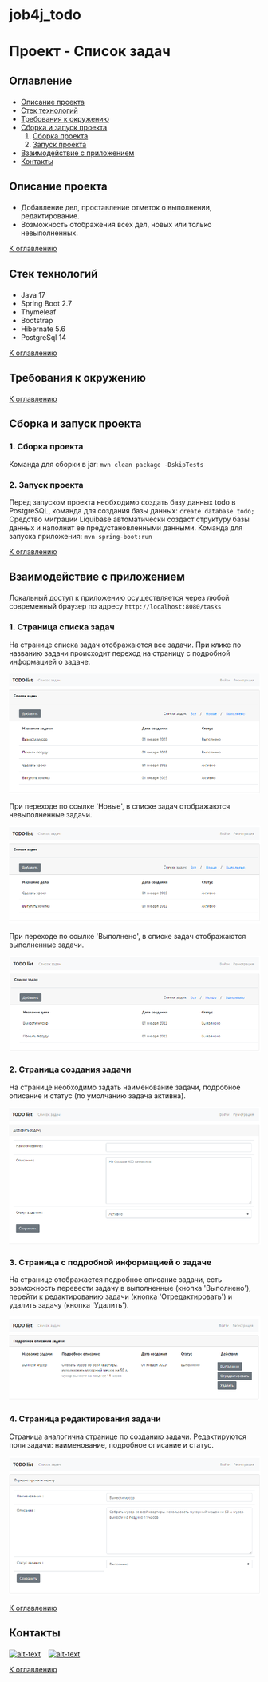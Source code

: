 # job4j_todo

# **Проект - Список задач**

## <p id="contents">Оглавление</p>

<ul>
<li><a href="#01">Описание проекта</a></li>
<li><a href="#02">Стек технологий</a></li>
<li><a href="#03">Требования к окружению</a></li>
<li><a href="#04">Сборка и запуск проекта</a>
    <ol type="1">
        <li><a href="#0401">Сборка проекта</a></li>
        <li><a href="#0402">Запуск проекта</a></li>
    </ol>
</li>
<li><a href="#05">Взаимодействие с приложением</a></li>
<li><a href="#contacts">Контакты</a></li>
</ul>

## <p id="01">Описание проекта</p>

* Добавление дел, проставление отметок о выполнении, редактирование.
* Возможность отображения всех дел, новых или только невыполненных.

<p><a href="#contents">К оглавлению</a></p>

## <p id="02">Стек технологий</p>

- Java 17
- Spring Boot 2.7
- Thymeleaf
- Bootstrap
- Hibernate 5.6
- PostgreSql 14

<p><a href="#contents">К оглавлению</a></p>

## <p id="03">Требования к окружению</p>

<p><a href="#contents">К оглавлению</a></p>

## <p id="04">Сборка и запуск проекта</p>

### <p id="0401">1. Сборка проекта</p>

Команда для сборки в jar:
`mvn clean package -DskipTests`

### <p id="0402">2. Запуск проекта</p>

Перед запуском проекта необходимо создать базу данных todo
в PostgreSQL, команда для создания базы данных:
`create database todo;`
Средство миграции Liquibase автоматически создаст структуру
базы данных и наполнит ее предустановленными данными.
Команда для запуска приложения:
`mvn spring-boot:run`

<p><a href="#contents">К оглавлению</a></p>

## <p id="05">Взаимодействие с приложением</p>

Локальный доступ к приложению осуществляется через любой современный браузер
по адресу `http://localhost:8080/tasks`

### 1. Страница списка задач

На странице списка задач отображаются все задачи. При клике по названию задачи
происходит переход на страницу с подробной информацией о задаче.

![alt text](img/todo_1_1.png)

При переходе по ссылке 'Новые', в списке задач отображаются невыполненные задачи.

![alt text](img/todo_1_2.png)

При переходе по ссылке 'Выполнено', в списке задач отображаются выполненные задачи.

![alt text](img/todo_1_3.png)

### 2. Страница создания задачи

На странице необходимо задать наименование задачи, подробное описание и статус
(по умолчанию задача активна).

![alt text](img/todo_2.png)

### 3. Страница с подробной информацией о задаче

На странице отображается подробное описание задачи, есть возможность перевести
задачу в выполненные (кнопка 'Выполнено'), перейти к редактированию задачи
(кнопка 'Отредактировать') и удалить задачу (кнопка 'Удалить').

![alt text](img/todo_3.png)

### 4. Страница редактирования задачи

Страница аналогична странице по созданию задачи. Редактируются поля задачи:
наименование, подробное описание и статус.

![alt text](img/todo_4.png)

<p><a href="#contents">К оглавлению</a></p>

## <p id="contacts">Контакты</p>

[![alt-text](https://img.shields.io/badge/-telegram-grey?style=flat&logo=telegram&logoColor=white)](https://t.me/T_AlexME)
&nbsp;&nbsp;
[![alt-text](https://img.shields.io/badge/@%20email-005FED?style=flat&logo=mail&logoColor=white)](mailto:amemelyanov@yandex.ru)
&nbsp;&nbsp;

<p><a href="#contents">К оглавлению</a></p>